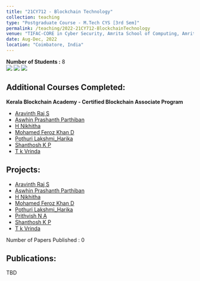 ```yaml
---
title: "21CY712 - Blockchain Technology"
collection: teaching
type: "Postgraduate Course - M.Tech CYS [3rd Sem]"
permalink: /teaching/2022-21CY712-BlockchainTechnology
venue: "TIFAC-CORE in Cyber Security, Amrita School of Computing, Amrita Vishwa Vidyapeetham"
date: Aug-Dec, 2022
location: "Coimbatore, India"
---
```


**Number of Students :** 8 <br/>
![](https://img.shields.io/badge/Course_Outcome_Attainment-TBD-blue) 
![](https://img.shields.io/badge/Average_Marks-TBD-blue) 
![](https://img.shields.io/badge/Course_Feedback-TBD-blue) 

Additional Courses Completed:
--------------------
**Kerala Blockchain Academy - Certified Blockchain Associate Program**
- [Aravinth Raj S](https://verify.kba.ai/view/IIITMK-KBA-CBA-OL-21283)
- [Aswhin Prashanth Parthiban](https://verify.kba.ai/view/IIITMK-KBA-CBA-OL-21325) 
- [H Nikhitha](https://verify.kba.ai/view/IIITMK-KBA-CBA-OL-21301)
- [Mohamed Feroz Khan D](https://verify.kba.ai/view/IIITMK-KBA-CBA-OL-21299)
- [Pothuri Lakshmi_Harika](https://verify.kba.ai/view/IIITMK-KBA-CBA-OL-21405)
- [Shanthosh K P](https://verify.kba.ai/view/IIITMK-KBA-CBA-OL-21297)
- [T k Vrinda](https://verify.kba.ai/view/IIITMK-KBA-CBA-OL-21407)

Projects: 
-------------
- [Aravinth Raj S]()
- [Aswhin Prashanth Parthiban]() 
- [H Nikhitha]()
- [Mohamed Feroz Khan D]()
- [Pothuri Lakshmi_Harika]()
- [Prithvish N A]()
- [Shanthosh K P]()
- [T k Vrinda]()

Number of Papers Published : 0 <br/>

Publications: 
-------------
TBD
